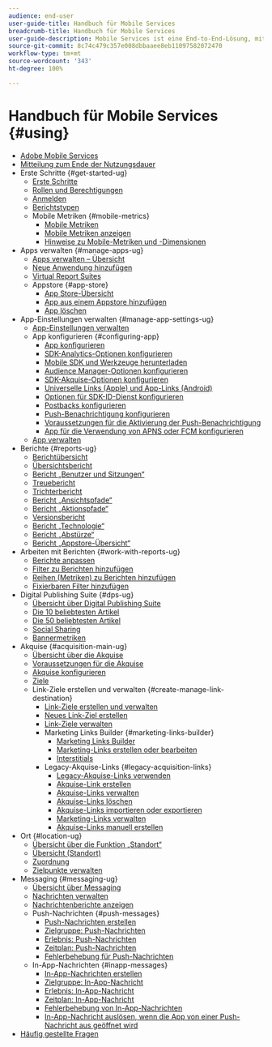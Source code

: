 ```yaml
---
audience: end-user
user-guide-title: Handbuch für Mobile Services
breadcrumb-title: Handbuch für Mobile Services
user-guide-description: Mobile Services ist eine End-to-End-Lösung, mit der Sie Benutzer mobiler Apps erreichen, binden und ihre Erlebnisse optimieren können.
source-git-commit: 8c74c479c357e008dbbaaee8eb11097582072470
workflow-type: tm+mt
source-wordcount: '343'
ht-degree: 100%

---
```



# Handbuch für Mobile Services {#using}

+ [Adobe Mobile Services](home.md)
+ [Mitteilung zum Ende der Nutzungsdauer](eol.md)
+ Erste Schritte {#get-started-ug}
   + [Erste Schritte](gs/gs.md)
   + [Rollen und Berechtigungen](gs/c-mob-roles-and-permissions.md)
   + [Anmelden](gs/gs-signin.md)
   + [Berichtstypen](gs/reports-types.md)
   + Mobile Metriken {#mobile-metrics}
      + [Mobile Metriken ](gs/metrics/metrics.md)
      + [Mobile Metriken anzeigen](gs/metrics/overview.md)
      + [Hinweise zu Mobile-Metriken und -Dimensionen](gs/metrics/metrics-reference.md)
+ Apps verwalten {#manage-apps-ug}
   + [Apps verwalten – Übersicht](manage-apps/manage-apps.md)
   + [Neue Anwendung hinzufügen ](manage-apps/t-new-app.md)
   + [Virtual Report Suites](manage-apps/c-mob-vrs.md)
   + Appstore {#app-store}
      + [App Store-Übersicht](manage-apps/c-app-store/c-app-store.md)
      + [App aus einem Appstore hinzufügen](manage-apps/c-app-store/t-app-store-app.md)
      + [App löschen ](manage-apps/t-delete-apps.md)
+ App-Einstellungen verwalten {#manage-app-settings-ug}
   + [App-Einstellungen verwalten](c-manage-app-settings/c-manage-app-settings.md)
   + App konfigurieren {#configuring-app}
      + [App konfigurieren](c-manage-app-settings/c-mob-confg-app/c-mob-confg-app.md)
      + [SDK-Analytics-Optionen konfigurieren](c-manage-app-settings/c-mob-confg-app/t-config-analytics/t-config-analytics.md)
      + [Mobile SDK und Werkzeuge herunterladen ](c-manage-app-settings/c-mob-confg-app/t-config-analytics/download-sdk.md)
      + [Audience Manager-Optionen konfigurieren](c-manage-app-settings/c-mob-confg-app/t-config-aam.md)
      + [SDK-Akquise-Optionen konfigurieren ](c-manage-app-settings/c-mob-confg-app/t-config-acquisition.md)
      + [Universelle Links (Apple) und App-Links (Android)](c-manage-app-settings/c-mob-confg-app/c-universal-app-links.md)
      + [Optionen für SDK-ID-Dienst konfigurieren](c-manage-app-settings/c-mob-confg-app/t-config-visitor.md)
      + [Postbacks konfigurieren](c-manage-app-settings/c-mob-confg-app/signals.md)
      + [Push-Benachrichtigung konfigurieren ](c-manage-app-settings/c-mob-confg-app/configure-push-messaging/configure-push-messaging.md)
      + [Voraussetzungen für die Aktivierung der Push-Benachrichtigung](c-manage-app-settings/c-mob-confg-app/configure-push-messaging/prerequisites-push-messaging.md)
      + [App für die Verwendung von APNS oder FCM konfigurieren](c-manage-app-settings/c-mob-confg-app/configure-push-messaging/configure-app-apns-gcm.md)
   + [App verwalten](c-manage-app-settings/c-mob-manage-app.md)
+ Berichte {#reports-ug}
   + [Berichtübersicht](usage/usage.md)
   + [Übersichtsbericht](usage/usage-overview.md)
   + [Bericht „Benutzer und Sitzungen“](usage/users-sessions.md)
   + [Treuebericht](usage/reports-retention.md)
   + [Trichterbericht](usage/reports-funnel.md)
   + [Bericht „Ansichtspfade“](usage/reports-view-paths.md)
   + [Bericht „Aktionspfade“](usage/reports-action-paths.md)
   + [Versionsbericht](usage/c-reports-versions.md)
   + [Bericht „Technologie“](usage/reports-technology.md)
   + [Bericht „Abstürze“](usage/c-crashes.md)
   + [Bericht „Appstore-Übersicht“](usage/c-app-store-store-performance.md)
+ Arbeiten mit Berichten {#work-with-reports-ug}
   + [Berichte anpassen ](usage/reports-customize/reports-customize.md)
   + [Filter zu Berichten hinzufügen ](usage/reports-customize/t-reports-customize.md)
   + [Reihen (Metriken) zu Berichten hinzufügen ](usage/reports-customize/t-reports-series.md)
   + [Fixierbaren Filter hinzufügen ](usage/reports-customize/t-sticky-filter.md)
+ Digital Publishing Suite {#dps-ug}
   + [Übersicht über Digital Publishing Suite](dps/dps.md)
   + [Die 10 beliebtesten Artikel](dps/dps-top-ten-articles.md)
   + [Die 50 beliebtesten Artikel](dps/dps-top-50-articles.md)
   + [Social Sharing](dps/dps-social-sharing.md)
   + [Bannermetriken](dps/dps-banner-metrics.md)
+ Akquise {#acquisition-main-ug}
   + [Übersicht über die Akquise](acquisition-main/acquisition-main.md)
   + [Voraussetzungen für die Akquise ](acquisition-main/c-acquisition-prerequisites.md)
   + [Akquise konfigurieren](acquisition-main/t-enable-acquisition.md)
   + [Ziele](acquisition-main/c-create-destinations.md)
   + Link-Ziele erstellen und verwalten {#create-manage-link-destination}
      + [Link-Ziele erstellen und verwalten ](acquisition-main/c-manage-link-destinations/c-manage-link-destinations.md)
      + [Neues Link-Ziel erstellen](acquisition-main/c-manage-link-destinations/t-create-new-app-deep-link-destination.md)
      + [Link-Ziele verwalten ](acquisition-main/c-manage-link-destinations/t-archive-unarchive-link-destinations.md)
      + Marketing Links Builder {#marketing-links-builder}
         + [Marketing Links Builder](acquisition-main/c-marketing-links-builder/c-marketing-links-builder.md)
         + [Marketing-Links erstellen oder bearbeiten](acquisition-main/c-marketing-links-builder/t-create-edit-adobe-links/t-create-edit-adobe-links.md)
         + [Interstitials](acquisition-main/c-marketing-links-builder/t-create-edit-adobe-links/t-interstitials.md)
      + Legacy-Akquise-Links {#legacy-acquisition-links}
         + [Legacy-Akquise-Links verwenden](acquisition-main/c-marketing-links-builder/t-create-edit-adobe-links/c-use-legacy-acquisition-links/c-use-legacy-acquisition-links.md)
         + [Akquise-Link erstellen](acquisition-main/c-marketing-links-builder/t-create-edit-adobe-links/c-use-legacy-acquisition-links/t-acquisition-link.md)
         + [Akquise-Links verwalten](acquisition-main/c-marketing-links-builder/t-create-edit-adobe-links/c-use-legacy-acquisition-links/c-manage-acquisition-links/c-manage-acquisition-links.md)
         + [Akquise-Links löschen](acquisition-main/c-marketing-links-builder/t-create-edit-adobe-links/c-use-legacy-acquisition-links/c-manage-acquisition-links/t-acquisition-del.md)
         + [Akquise-Links importieren oder exportieren](acquisition-main/c-marketing-links-builder/t-create-edit-adobe-links/c-use-legacy-acquisition-links/c-manage-acquisition-links/t-acquisition-import.md)
         + [Marketing-Links verwalten](acquisition-main/c-marketing-links-builder/c-manage-adobe-links.md)
         + [Akquise-Links manuell erstellen](acquisition-main/c-marketing-links-builder/acquisition-link-manual.md)
+ Ort {#location-ug}
   + [Übersicht über die Funktion „Standort“](location/location-overview.md)
   + [Übersicht (Standort)](location/c-location-overview.md)
   + [Zuordnung](location/c-map-points.md)
   + [Zielpunkte verwalten](location/t-manage-points.md)
+ Messaging {#messaging-ug}
   + [Übersicht über Messaging](in-app-messaging/in-app-messaging.md)
   + [Nachrichten verwalten](in-app-messaging/messages-manage/messages-manage.md)
   + [Nachrichtenberichte anzeigen](in-app-messaging/messages-manage/view-message-reports.md)
   + Push-Nachrichten {#push-messages}
      + [Push-Nachrichten erstellen](in-app-messaging/t-create-push-message/t-create-push-message.md)
      + [Zielgruppe: Push-Nachrichten](in-app-messaging/t-create-push-message/c-audience-push-message.md)
      + [Erlebnis: Push-Nachrichten](in-app-messaging/t-create-push-message/c-experience-push-message.md)
      + [Zeitplan: Push-Nachrichten](in-app-messaging/t-create-push-message/c-schedule-push-message.md)
      + [Fehlerbehebung für Push-Nachrichten ](in-app-messaging/t-create-push-message/c-troubleshooting-push-messaging.md)
   + In-App-Nachrichten {#inapp-messages}
      + [In-App-Nachrichten erstellen](in-app-messaging/t-in-app-message/t-in-app-message.md)
      + [Zielgruppe: In-App-Nachricht](in-app-messaging/t-in-app-message/c-audience-in-app-message.md)
      + [Erlebnis: In-App-Nachricht](in-app-messaging/t-in-app-message/c-experience-in-app-message.md)
      + [Zeitplan: In-App-Nachricht](in-app-messaging/t-in-app-message/c-schedule-in-app-message.md)
      + [Fehlerbehebung von In-App-Nachrichten ](in-app-messaging/t-in-app-message/in-apps-ts.md)
      + [In-App-Nachricht auslösen, wenn die App von einer Push-Nachricht aus geöffnet wird](in-app-messaging/t-mob-trig-in-app-open-app-from-push.md)
+ [Häufig gestellte Fragen](faq-mobile.md)